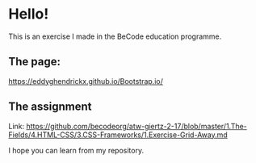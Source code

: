 # Hello! 


This is an exercise I made in the BeCode education programme.

## The page:

https://eddyghendrickx.github.io/Bootstrap.io/

## The assignment
Link: https://github.com/becodeorg/atw-giertz-2-17/blob/master/1.The-Fields/4.HTML-CSS/3.CSS-Frameworks/1.Exercise-Grid-Away.md
 
I hope you can learn from my repository.

